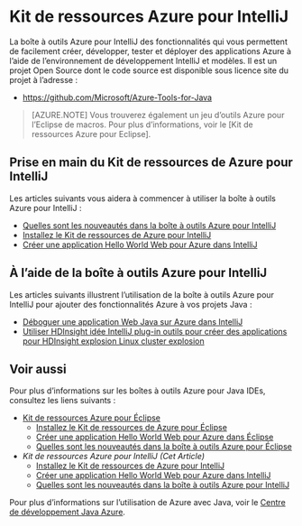 <properties
    pageTitle="Kit de ressources Azure pour IntelliJ | Microsoft Azure"
    description="Découvrez le Kit de ressources de Azure pour IntelliJ."
    services=""
    documentationCenter="java"
    authors="rmcmurray"
    manager="wpickett"
    editor=""/>

<tags
    ms.service="multiple"
    ms.workload="na"
    ms.tgt_pltfrm="multiple"
    ms.devlang="Java"
    ms.topic="article"
    ms.date="09/20/2016" 
    ms.author="robmcm;asirveda"/>

# <a name="azure-toolkit-for-intellij"></a>Kit de ressources Azure pour IntelliJ

La boîte à outils Azure pour IntelliJ des fonctionnalités qui vous permettent de facilement créer, développer, tester et déployer des applications Azure à l’aide de l’environnement de développement IntelliJ et modèles. Il est un projet Open Source dont le code source est disponible sous licence site du projet à l’adresse :

* <https://github.com/Microsoft/Azure-Tools-for-Java>

> [AZURE.NOTE] Vous trouverez également un jeu d’outils Azure pour l’Eclipse de macros. Pour plus d’informations, voir le [Kit de ressources Azure pour Eclipse].

## <a name="getting-started-with-the-azure-toolkit-for-intellij"></a>Prise en main du Kit de ressources de Azure pour IntelliJ

Les articles suivants vous aidera à commencer à utiliser la boîte à outils Azure pour IntelliJ :

* [Quelles sont les nouveautés dans la boîte à outils Azure pour IntelliJ]
* [Installez le Kit de ressources de Azure pour IntelliJ]
* [Créer une application Hello World Web pour Azure dans IntelliJ]

## <a name="using-the-azure-toolkit-for-intellij"></a>À l’aide de la boîte à outils Azure pour IntelliJ

Les articles suivants illustrent l’utilisation de la boîte à outils Azure pour IntelliJ pour ajouter des fonctionnalités Azure à vos projets Java :

* [Déboguer une application Web Java sur Azure dans IntelliJ]
* [Utiliser HDInsight idée IntelliJ plug-in outils pour créer des applications pour HDInsight explosion Linux cluster explosion][HDInsight Tools Plugin for IntelliJ]

## <a name="see-also"></a>Voir aussi

Pour plus d’informations sur les boîtes à outils Azure pour Java IDEs, consultez les liens suivants :

- [Kit de ressources Azure pour Éclipse]
  - [Installez le Kit de ressources de Azure pour Éclipse]
  - [Créer une application Hello World Web pour Azure dans Éclipse]
  - [Quelles sont les nouveautés dans la boîte à outils Azure pour Éclipse]
- *Kit de ressources Azure pour IntelliJ (Cet Article)*
  - [Installez le Kit de ressources de Azure pour IntelliJ]
  - [Créer une application Hello World Web pour Azure dans IntelliJ]
  - [Quelles sont les nouveautés dans la boîte à outils Azure pour IntelliJ]

Pour plus d’informations sur l’utilisation de Azure avec Java, voir le [Centre de développement Java Azure].

<!-- URL List -->

[Kit de ressources Azure pour Éclipse]: ./azure-toolkit-for-eclipse.md
[Azure Toolkit for IntelliJ]: ./azure-toolkit-for-intellij.md
[Créer une application Hello World Web pour Azure dans Éclipse]: ./app-service-web/app-service-web-eclipse-create-hello-world-web-app.md
[Créer une application Hello World Web pour Azure dans IntelliJ]: ./app-service-web/app-service-web-intellij-create-hello-world-web-app.md
[Installez le Kit de ressources de Azure pour Éclipse]: ./azure-toolkit-for-eclipse-installation.md
[Installez le Kit de ressources de Azure pour IntelliJ]: ./azure-toolkit-for-intellij-installation.md
[Quelles sont les nouveautés dans la boîte à outils Azure pour Éclipse]: ./azure-toolkit-for-eclipse-whats-new.md
[Quelles sont les nouveautés dans la boîte à outils Azure pour IntelliJ]: ./azure-toolkit-for-intellij-whats-new.md

[Centre de développement Java Azure]: https://azure.microsoft.com/develop/java/

[Déboguer une application Web Java sur Azure dans IntelliJ]: ./app-service-web/app-service-web-debug-java-web-app-in-intellij.md
[HDInsight Tools Plugin for IntelliJ]: ./hdinsight/hdinsight-apache-spark-intellij-tool-plugin.md